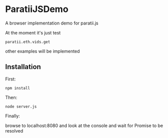 # ParatiiJSDemo
A browser implementation demo for paratii.js

At the moment it's just test

`paratii.eth.vids.get`

other examples will be implemented

## Installation

First:
```
npm install
```
Then:

```
node server.js
```

Finally:

browse to localhost:8080 and look at the console and wait for Promise to be resolved
